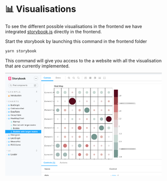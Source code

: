 # 📊 Visualisations

To see the different possible visualisations in the frontend we have integrated [storybook.js](https://storybook.js.org/) directly in the frontend.

Start the storybook by launching this command in the frontend folder

```bash
yarn storybook
```

This command will give you access to the a website with all the visualisation that are currently implemented.

![Storybook's example](<../../.gitbook/assets/image (3).png>)

